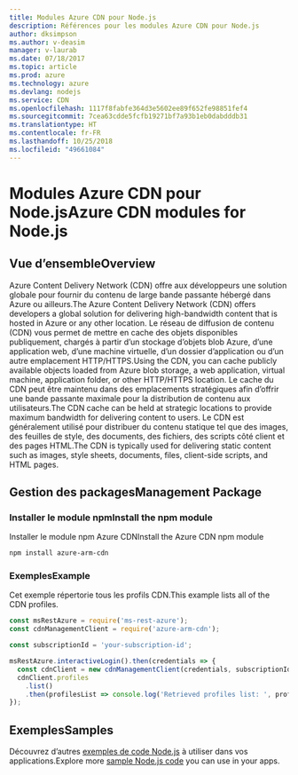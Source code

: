 ```yaml
---
title: Modules Azure CDN pour Node.js
description: Références pour les modules Azure CDN pour Node.js
author: dksimpson
ms.author: v-deasim
manager: v-laurab
ms.date: 07/18/2017
ms.topic: article
ms.prod: azure
ms.technology: azure
ms.devlang: nodejs
ms.service: CDN
ms.openlocfilehash: 1117f8fabfe364d3e5602ee89f652fe98851fef4
ms.sourcegitcommit: 7cea63cdde5fcfb19271bf7a93b1eb0dabdddb31
ms.translationtype: HT
ms.contentlocale: fr-FR
ms.lasthandoff: 10/25/2018
ms.locfileid: "49661084"
---
```

# <a name="azure-cdn-modules-for-nodejs"></a><span data-ttu-id="acee0-103">Modules Azure CDN pour Node.js</span><span class="sxs-lookup"><span data-stu-id="acee0-103">Azure CDN modules for Node.js</span></span>

## <a name="overview"></a><span data-ttu-id="acee0-104">Vue d’ensemble</span><span class="sxs-lookup"><span data-stu-id="acee0-104">Overview</span></span>

<span data-ttu-id="acee0-105">Azure Content Delivery Network (CDN) offre aux développeurs une solution globale pour fournir du contenu de large bande passante hébergé dans Azure ou ailleurs.</span><span class="sxs-lookup"><span data-stu-id="acee0-105">The Azure Content Delivery Network (CDN) offers developers a global solution for delivering high-bandwidth content that is hosted in Azure or any other location.</span></span> <span data-ttu-id="acee0-106">Le réseau de diffusion de contenu (CDN) vous permet de mettre en cache des objets disponibles publiquement, chargés à partir d’un stockage d’objets blob Azure, d’une application web, d’une machine virtuelle, d’un dossier d’application ou d’un autre emplacement HTTP/HTTPS.</span><span class="sxs-lookup"><span data-stu-id="acee0-106">Using the CDN, you can cache publicly available objects loaded from Azure blob storage, a web application, virtual machine, application folder, or other HTTP/HTTPS location.</span></span> <span data-ttu-id="acee0-107">Le cache du CDN peut être maintenu dans des emplacements stratégiques afin d’offrir une bande passante maximale pour la distribution de contenu aux utilisateurs.</span><span class="sxs-lookup"><span data-stu-id="acee0-107">The CDN cache can be held at strategic locations to provide maximum bandwidth for delivering content to users.</span></span> <span data-ttu-id="acee0-108">Le CDN est généralement utilisé pour distribuer du contenu statique tel que des images, des feuilles de style, des documents, des fichiers, des scripts côté client et des pages HTML.</span><span class="sxs-lookup"><span data-stu-id="acee0-108">The CDN is typically used for delivering static content such as images, style sheets, documents, files, client-side scripts, and HTML pages.</span></span>

## <a name="management-package"></a><span data-ttu-id="acee0-109">Gestion des packages</span><span class="sxs-lookup"><span data-stu-id="acee0-109">Management Package</span></span>

### <a name="install-the-npm-module"></a><span data-ttu-id="acee0-110">Installer le module npm</span><span class="sxs-lookup"><span data-stu-id="acee0-110">Install the npm module</span></span>

<span data-ttu-id="acee0-111">Installer le module npm Azure CDN</span><span class="sxs-lookup"><span data-stu-id="acee0-111">Install the Azure CDN npm module</span></span>

```bash
npm install azure-arm-cdn
```

### <a name="example"></a><span data-ttu-id="acee0-112">Exemples</span><span class="sxs-lookup"><span data-stu-id="acee0-112">Example</span></span>

<span data-ttu-id="acee0-113">Cet exemple répertorie tous les profils CDN.</span><span class="sxs-lookup"><span data-stu-id="acee0-113">This example lists all of the CDN profiles.</span></span>

```javascript
const msRestAzure = require('ms-rest-azure');
const cdnManagementClient = require('azure-arm-cdn');

const subscriptionId = 'your-subscription-id';

msRestAzure.interactiveLogin().then(credentials => {
  const cdnClient = new cdnManagementClient(credentials, subscriptionId);
  cdnClient.profiles
    .list()
    .then(profilesList => console.log('Retrieved profiles list: ', profilesList));
});
```

## <a name="samples"></a><span data-ttu-id="acee0-114">Exemples</span><span class="sxs-lookup"><span data-stu-id="acee0-114">Samples</span></span>

<span data-ttu-id="acee0-115">Découvrez d’autres [exemples de code Node.js](https://azure.microsoft.com/resources/samples/?platform=nodejs) à utiliser dans vos applications.</span><span class="sxs-lookup"><span data-stu-id="acee0-115">Explore more [sample Node.js code](https://azure.microsoft.com/resources/samples/?platform=nodejs) you can use in your apps.</span></span>
